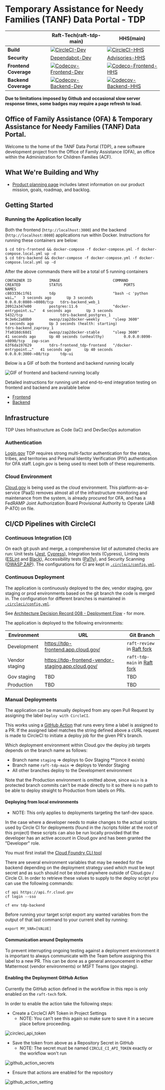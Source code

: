 # Temporary Assistance for Needy Families (TANF) Data Portal - TDP

|| Raft-Tech(raft-tdp-main) |  HHS(main) |
|---|---|---|
|**Build**| [![CircleCI-Dev](https://circleci.com/gh/raft-tech/TANF-app/tree/raft-tdp-main.svg?style=shield)](https://circleci.com/gh/raft-tech/TANF-app/tree/raft-tdp-main) | [![CircleCI-HHS](https://circleci.com/gh/HHS/TANF-app/tree/main.svg?style=shield)](https://circleci.com/gh/HHS/TANF-app/tree/main)|
|**Security**| [Dependabot-Dev](https://github.com/raft-tech/TANF-app/security/dependabot) | [Advisories-HHS](https://github.com/HHS/TANF-app/security/advisories) |
|**Frontend Coverage**| [![Codecov-Frontend-Dev](https://codecov.io/gh/raft-tech/TANF-app/branch/raft-tdp-main/graph/badge.svg?flag=dev-frontend)](https://codecov.io/gh/raft-tech/TANF-app?flag=dev-frontend) | [![Codeco-Frontend-HHS](https://codecov.io/gh/HHS/TANF-app/branch/main/graph/badge.svg?flag=main-frontend)](https://codecov.io/gh/HHS/TANF-app?flag=main-frontend)   |
|**Backend Coverage**|  [![Codecov-Backend-Dev](https://codecov.io/gh/raft-tech/TANF-app/branch/raft-tdp-main/graph/badge.svg?flag=dev-backend)](https://codecov.io/gh/raft-tech/TANF-app/branch/raft-tdp-main?flag=dev-backend)|   [![Codecov-Backend-HHS]( https://codecov.io/gh/HHS/TANF-app/branch/main/graph/badge.svg?flag=main-backend)](https://codecov.io/gh/HHS/TANF-app/branch/main?flag=main-backend) |

**Due to limitations imposed by Github and occasional slow server response times, some badges may require a page refresh to load.**

## Office of Family Assistance (OFA) & Temporary Assistance for Needy Families (TANF) Data Portal.

Welcome to the home of the TANF Data Portal (TDP), a new software development project from the Office of Family Assistance (OFA), an office within the Administration for Children Families (ACF).

## What We're Building and Why

- [Product planning page]( https://github.com/HHS/TANF-app/blob/main/docs/README.md) includes latest information on our product mission, goals, roadmap, and backlog. 

## Getting Started

### Running the Application locally

Both the frontend (`http://localhost:3000`) and the backend (`http://localhost:8080`) applications run within Docker.  Instructions for running these containers are below:

```
$ cd tdrs-frontend && docker-compose -f docker-compose.yml -f docker-compose.local.yml up -d
$ cd tdrs-backend && docker-compose -f docker-compose.yml -f docker-compose.local.yml up -d 
```

After the above commands there will be a total of 5 running containers

```
CONTAINER ID        IMAGE                        COMMAND                  CREATED             STATUS                            PORTS                    NAMES
c803336c1f61        tdp                          "bash -c 'python wai…"   3 seconds ago       Up 3 seconds                      0.0.0.0:8080->8080/tcp   tdrs-backend_web_1
20912a347e00        postgres:11.6                "docker-entrypoint.s…"   4 seconds ago       Up 3 seconds                      5432/tcp                 tdrs-backend_postgres_1
9c3e6c2a88b0        owasp/zap2docker-weekly      "sleep 3600"             4 seconds ago       Up 3 seconds (health: starting)                            tdrs-backend_zaproxy_1
7fa018dc68d1        owasp/zap2docker-stable      "sleep 3600"             41 seconds ago      Up 40 seconds (unhealthy)         0.0.0.0:8090->8090/tcp   zap-scan
63f6da197629        tdrs-frontend_tdp-frontend   "/docker-entrypoint.…"   41 seconds ago      Up 40 seconds                     0.0.0.0:3000->80/tcp     tdp-ui
```

Below is a GIF of both the frontend and backend running locally

![GIF of frontend and backend running locally](https://user-images.githubusercontent.com/44377678/104548466-e1022380-55fe-11eb-9a7b-eea7cda395d4.gif)

Detailed instructions for running unit and end-to-end integration testing on frontend and backend are available below

- [Frontend](https://github.com/HHS/TANF-app/tree/main/tdrs-frontend)
- [Backend](https://github.com/HHS/TANF-app/tree/main/tdrs-backend)


## Infrastructure

TDP Uses Infrastructure as Code (IaC) and DevSecOps automation

### Authentication

[Login.gov](https://login.gov/) TDP requires strong multi-factor authentication for the states, tribes, and territories and Personal Identity Verification (PIV) authentication for OFA staff. Login.gov is being used to meet both of these requirements. 

### Cloud Environment

[Cloud.gov](https://cloud.gov/) is being used as the cloud environment. This platform-as-a-service (PaaS) removes almost all of the infrastructure monitoring and maintenance from the system, is already procured for OFA, and has a FedRAMP Joint Authorization Board Provisional Authority to Operate (JAB P-ATO) on file. 

## CI/CD Pipelines with CircleCI

### Continuous Integration (CI)

On each git push and merge, a comprehensive list of automated checks are run: Unit tests ([Jest](https://jestjs.io/), [Cypress](https://www.cypress.io/)), Integration tests (Cypress), Linting tests ([ESLint](https://eslint.org/) and [Black](https://black.readthedocs.io/en/stable/)), Accessibility tests ([Pa11y](https://pa11y.org/)), and Security Scanning ([OWASP ZAP](https://owasp.org/www-project-zap/)). The configurations for CI are kept in [`.circleci/config.yml`](https://github.com/HHS/TANF-app/blob/main/.circleci/config.yml). 

### Continuous Deployment

The application is continuously deployed to the dev, vendor staging, gov staging or prod environments based on the git branch the code is merged in. The configuration for different branches is maintained in [`.circleci/config.yml`](https://github.com/HHS/TANF-app/blob/main/.circleci/config.yml#L107).

See [Architecture Decision Record 008 - Deployment Flow](docs/Architecture%20Decision%20Record/008-deployment-flow.md) - for more.

The application is deployed to the following environments:

Environment | URL | Git Branch
------------|----|-------------
Development | https://tdp-frontend.app.cloud.gov/ | `raft-review` in [Raft fork](https://github.com/raft-tech/TANF-app)
Vendor staging | https://tdp-frontend-vendor-staging.app.cloud.gov/ | `raft-tdp-main` in [Raft fork](https://github.com/raft-tech/TANF-app)
Gov staging | TBD | TBD
Production | TBD | TBD

### Manual Deployments

The application can be manually deployed from any open Pull Request by assigning the label `Deploy with CircleCI`.

This works using a [GitHub Action](https://docs.github.com/en/actions/quickstart) that runs every time a label is assigned to a PR.
If the assigned label matches the string defined above a cURL request is made to CircleCI to initiate a deploy job for the given PR's branch.

Which deployment environment within Cloud.gov the deploy job targets depends on the branch name as follows:
* Branch name `staging` => deploys to Gov Staging **(once it exists)
* Branch name `raft-tdp-main` => deploys to Vendor Staging
* All other branches deploy to the Development environment

Note that the Production environment is omitted above, since `main` is a protected branch commits can't be made directly
to it so there is no path to be able to deploy straight to Production from labels on PRs.

#### Deploying from local environments
* NOTE: This only applies to deployments targeting the tanf-dev space.

In the case where a developer needs to make changes to the actual scripts used by Circle CI for deployments (found in
the /scripts folder at the root of this project) these scripts can also be run locally provided that
the developer has an active account in Cloud.gov and has been granted the "Developer" role.

You must first install the [Cloud Foundry CLI tool](https://docs.cloudfoundry.org/cf-cli/install-go-cli.html)

There are several environment variables that may be needed for the backend depending on the deployment strategy used
which must be kept secret and as such should not be stored anywhere outside of Cloud.gov / Circle CI. In order to
retrieve these values to supply to the deploy script you can use the following commands:
```
cf api https://api.fr.cloud.gov
cf login --sso

cf env tdp-backend
```
Before running your target script export any wanted variables from the output of that last command to your current shell
by running:
```
export MY_VAR=[VALUE]
```

#### Communication around Deployments

To prevent interrupting ongoing testing against a deployment environment it is important to always communicate with the Team
before assigning this label to a new PR. This can be done as a general announcement in either Mattermost (vendor environments)
or MSFT Teams (gov staging).

#### Enabling the Deployment GitHub Action

Currently the GitHub action defined in the workflow in this repo is only enabled on the `raft-tech` fork.

In order to enable the action take the following steps:

* Create a CircleCI API Token in Project Settings
  * NOTE: You can't see this again so make sure to save it in a secure place before proceeding.
 
![circleci_api_token](https://user-images.githubusercontent.com/22626085/110530772-d472e680-80e8-11eb-9869-13217dc1785d.png)

* Save the token from above as a Repository Secret in GitHub
  * NOTE: The secret must be named `CIRCLE_CI_API_TOKEN` exactly or the workflow won't run
 
![github_action_secrets](https://user-images.githubusercontent.com/22626085/110530768-d472e680-80e8-11eb-8397-4bff57df0da5.png)

* Ensure that actions are enabled for the repository

![github_action_setting](https://user-images.githubusercontent.com/22626085/110539802-b199ff80-80f3-11eb-8b9f-b59abd3f83bd.png)
